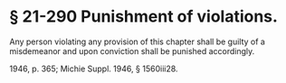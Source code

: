 # § 21-290 Punishment of violations.

<p>Any person violating any provision of this chapter shall be guilty of a misdemeanor and upon conviction shall be punished accordingly.</p><p>1946, p. 365; Michie Suppl. 1946, § 1560iii28.</p>